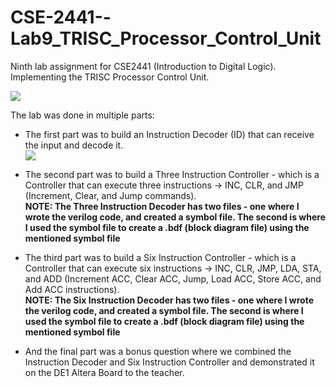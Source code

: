 # CSE-2441--Lab9_TRISC_Processor_Control_Unit
Ninth lab assignment for CSE2441 (Introduction to Digital Logic). Implementing the TRISC Processor Control Unit.  

![](https://github.com/ShameenShetty/CSE-2441--Lab9_TRISC_Processor_Control_Unit/blob/master/Instruction%20Decoder/TRISC%20Controller%20Diagram.png)

The lab was done in multiple parts:
* The first part was to build an Instruction Decoder (ID) that can receive the input and decode it.  
![](https://github.com/ShameenShetty/CSE-2441--Lab9_TRISC_Processor_Control_Unit/blob/master/Instruction%20Decoder/Instruction%20Decoder.png)  



* The second part was to build a Three Instruction Controller - which is a Controller that can execute three instructions -> INC, CLR, and JMP (Increment, Clear, and Jump commands).  
**NOTE: The Three Instruction Decoder has two files - one where I wrote the verilog code, and created a symbol file. The second is where I used the symbol file to create a .bdf (block diagram file) using the mentioned symbol file**

* The third part was to build a Six Instruction Controller - which is a Controller that can execute six instructions -> INC, CLR, JMP, LDA, STA, and ADD (Increment ACC, Clear ACC, Jump, Load ACC, Store ACC, and Add ACC instructions).  
**NOTE: The Six Instruction Decoder has two files - one where I wrote the verilog code, and created a symbol file. The second is where I used the symbol file to create a .bdf (block diagram file) using the mentioned symbol file**

* And the final part was a bonus question where we combined the Instruction Decoder and Six Instruction Controller and demonstrated it on the DE1 Altera Board to the teacher.
